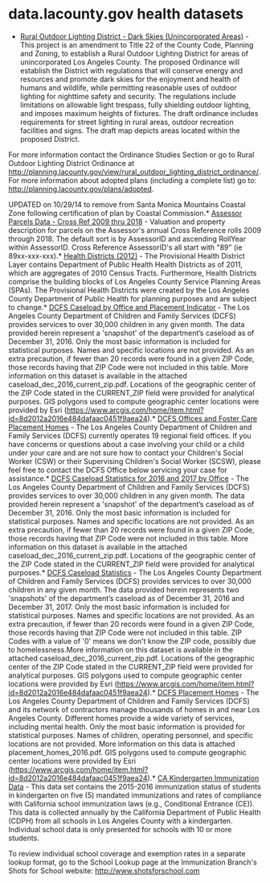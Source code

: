 # data.lacounty.gov health datasets
* [Rural Outdoor Lighting District - Dark Skies (Unincorporated Areas)](https://data.lacounty.gov/d/sbc8-tfuf) - This project is an amendment to Title 22 of the County Code, Planning and Zoning, to establish a Rural Outdoor Lighting District for areas of unincorporated Los Angeles County. The proposed Ordinance will establish the District with regulations that will conserve energy and resources and promote dark skies for the enjoyment and health of humans and wildlife, while permitting reasonable uses of outdoor lighting for nighttime safety and security. The regulations include limitations on allowable light trespass, fully shielding outdoor lighting, and imposes maximum heights of fixtures. The draft ordinance includes requirements for street lighting in rural areas, outdoor recreation facilities and signs. The draft map depicts areas located within the proposed District.

For more information contact the Ordinance Studies Section or go to Rural Outdoor Lighting District Ordinance at http://planning.lacounty.gov/view/rural_outdoor_lighting_district_ordinance/.  For more information about adopted plans (including a complete list) go to:  http://planning.lacounty.gov/plans/adopted.  

UPDATED on 10/29/14 to remove from Santa Monica Mountains Coastal Zone following certification of plan by Coastal Commission.* [Assessor Parcels Data - Cross Ref 2009 thru 2018](https://data.lacounty.gov/d/wked-mw3k) - Valuation and property description for parcels on the Assessor's annual Cross Reference rolls 2009 through 2018. The default sort is by AssessorID and ascending RollYear within AssessorID.  Cross Reference AssessorID's all start with "89" (ie 89xx-xxx-xxx).* [Health Districts (2012)](https://data.lacounty.gov/d/7yts-2b49) - The Provisional Health District Layer contains Department of Public Health Health Districts as of 2011, which are aggregates of 2010 Census Tracts. Furthermore, Health Districts comprise the building blocks of Los Angeles County Service Planning Areas (SPAs). The Provisional Health Districts were created by the Los Angeles County Department of Public Health for planning purposes and are subject to change.* [DCFS Caseload by Office and Placement Indicator](https://data.lacounty.gov/d/7kw5-y5h5) - The Los Angeles County Department of Children and Family Services (DCFS) provides services to over 30,000 children in any given month. The data provided herein represent a 'snapshot' of the department’s caseload as of December 31, 2016. Only the most basic information is included for statistical purposes. Names and specific locations are not provided. As an extra precaution, if fewer than 20 records were found in a given ZIP Code, those records having that ZIP Code were not included in this table. More information on this dataset is available in the attached caseload_dec_2016_current_zip.pdf. Locations of the geographic center of the ZIP Code stated in the CURRENT_ZIP field were provided for analytical purposes. GIS polygons used to compute geographic center locations were provided by Esri (https://www.arcgis.com/home/item.html?id=8d2012a2016e484dafaac0451f9aea24).* [DCFS Offices and Foster Care Placement Homes](https://data.lacounty.gov/d/xwu5-q4x2) - The Los Angeles County Department of Children and Family Services (DCFS) currently operates 19 regional field offices. If you have concerns or questions about a case involving your child or a child under your care and are not sure how to contact your Children's Social Worker (CSW) or their Supervising Children's Social Worker (SCSW), please feel free to contact the DCFS Office below servicing your case for assistance.* [DCFS Caseload Statistics for 2016 and 2017 by Office](https://data.lacounty.gov/d/wu7y-bf2y) - The Los Angeles County Department of Children and Family Services (DCFS) provides services to over 30,000 children in any given month. The data provided herein represent a 'snapshot' of the department’s caseload as of December 31, 2016. Only the most basic information is included for statistical purposes. Names and specific locations are not provided. As an extra precaution, if fewer than 20 records were found in a given ZIP Code, those records having that ZIP Code were not included in this table. More information on this dataset is available in the attached caseload_dec_2016_current_zip.pdf. Locations of the geographic center of the ZIP Code stated in the CURRENT_ZIP field were provided for analytical purposes.* [DCFS Caseload Statistics](https://data.lacounty.gov/d/8apu-cunt) - The Los Angeles County Department of Children and Family Services (DCFS) provides services to over 30,000 children in any given month. The data provided herein represents two 'snapshots' of the department’s caseload as of December 31, 2016 and December 31, 2017. Only the most basic information is included for statistical purposes. Names and specific locations are not provided. As an extra precaution, if fewer than 20 records were found in a given ZIP Code, those records having that ZIP Code were not included in this table. ZIP Codes with a value of '0' means we don't know the ZIP code, possibly due to homelessness.More information on this dataset is available in the attached caseload_dec_2016_current_zip.pdf. Locations of the geographic center of the ZIP Code stated in the CURRENT_ZIP field were provided for analytical purposes. GIS polygons used to compute geographic center locations were provided by Esri (https://www.arcgis.com/home/item.html?id=8d2012a2016e484dafaac0451f9aea24).* [DCFS Placement Homes](https://data.lacounty.gov/d/rw7b-f98m) - The Los Angeles County Department of Children and Family Services (DCFS) and its network of contractors manage thousands of homes in and near Los Angeles County. Different homes provide a wide variety of services, including mental health. Only the most basic information is provided for statistical purposes. Names of children, operating personnel, and specific locations are not provided. More information on this data is attached placement_homes_2016.pdf. GIS polygons used to compute geographic center locations were provided by Esri (https://www.arcgis.com/home/item.html?id=8d2012a2016e484dafaac0451f9aea24).* [CA Kindergarten Immunization Data](https://data.lacounty.gov/d/9knf-cr67) - This data set contains the 2015-2016 immunization status of students in kindergarten on five (5) mandated immunizations and rates of compliance with California school immunization laws (e.g., Conditional Entrance (CE)).   This data is collected annually by the California Department of Public Health (CDPH) from all schools in Los Angeles County with a kindergarten.  Individual school data is only presented for schools with 10 or more students. 

To review individual school coverage and exemption rates in a separate lookup format, go to the School Lookup page at the Immunization Branch's Shots for School website: http://www.shotsforschool.com